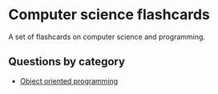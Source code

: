 # Computer science flashcards
A set of flashcards on computer science and programming.


## Questions by category 
* [Object oriented programming](object-oriented.md)
